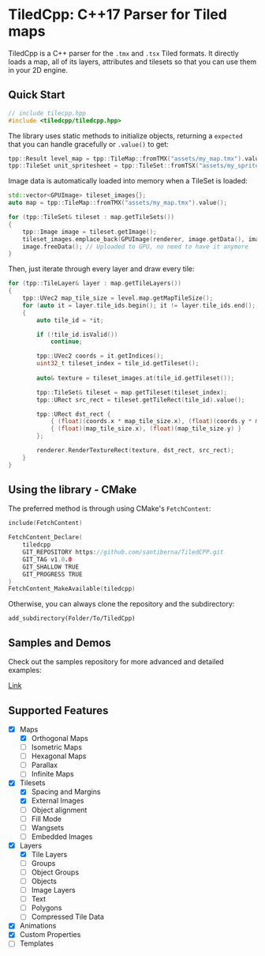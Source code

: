 # TiledCpp: C++17 Parser for Tiled maps

TiledCpp is a C++ parser for the `.tmx` and `.tsx` Tiled formats. It directly loads a map, all of its layers, attributes and tilesets so that you can use them in your 2D engine.

## Quick Start

```c++
// include tilecpp.hpp
#include <tiledcpp/tiledcpp.hpp>
```

The library uses static methods to initialize objects, returning a `expected` that you can handle gracefully or `.value()` to get:

```c++
tpp::Result level_map = tpp::TileMap::fromTMX("assets/my_map.tmx").value();
tpp::TileSet unit_spritesheet = tpp::TileSet::fromTSX("assets/my_spritesheet.tsx").value();
```

Image data is automatically loaded into memory when a TileSet is loaded:

```c++
std::vector<GPUImage> tileset_images{};
auto map = tpp::TileMap::fromTMX("assets/my_map.tmx").value();

for (tpp::TileSet& tileset : map.getTileSets())
{
    tpp::Image image = tileset.getImage();
    tileset_images.emplace_back(GPUImage(renderer, image.getData(), image.getSize()));
    image.freeData(); // Uploaded to GPU, no need to have it anymore
}
```

Then, just iterate through every layer and draw every tile:

```c++
for (tpp::TileLayer& layer : map.getTileLayers())
{
    tpp::UVec2 map_tile_size = level.map.getMapTileSize();
    for (auto it = layer.tile_ids.begin(); it != layer.tile_ids.end(); ++it)
    {
        auto tile_id = *it;

        if (!tile_id.isValid())
            continue;

        tpp::UVec2 coords = it.getIndices();
        uint32_t tileset_index = tile_id.getTileset();
       
        auto& texture = tileset_images.at(tile_id.getTileset());

        tpp::TileSet& tileset = map.getTileset(tileset_index);
        tpp::URect src_rect = tileset.getTileRect(tile_id).value();

        tpp::URect dst_rect {
            { (float)(coords.x * map_tile_size.x), (float)(coords.y * map_tile_size.y) },
            { (float)(map_tile_size.x), (float)(map_tile_size.y) }
        };

        renderer.RenderTextureRect(texture, dst_rect, src_rect);
    }
}
```

## Using the library - CMake

The preferred method is through using CMake's ``FetchContent``:

```c++
include(FetchContent)

FetchContent_Declare(
    tiledcpp
    GIT_REPOSITORY https://github.com/santiberna/TiledCPP.git
    GIT_TAG v1.0.0
    GIT_SHALLOW TRUE
    GIT_PROGRESS TRUE
)
FetchContent_MakeAvailable(tiledcpp)
```

Otherwise, you can always clone the repository and the subdirectory:

```
add_subdirectory(Folder/To/TiledCpp)
```

## Samples and Demos

Check out the samples repository for more advanced and detailed examples:

[Link](https://github.com/santiberna/TiledCppSamples)

## Supported Features

- [x] Maps
  - [x] Orthogonal Maps
  - [ ] Isometric Maps
  - [ ] Hexagonal Maps
  - [ ] Parallax
  - [ ] Infinite Maps
- [x] Tilesets
  - [x] Spacing and Margins
  - [x] External Images
  - [ ] Object alignment
  - [ ] Fill Mode
  - [ ] Wangsets
  - [ ] Embedded Images
- [x] Layers
  - [x] Tile Layers
  - [ ] Groups
  - [ ] Object Groups
  - [ ] Objects
  - [ ] Image Layers
  - [ ] Text
  - [ ] Polygons
  - [ ] Compressed Tile Data  
- [x] Animations
- [x] Custom Properties
- [ ] Templates
